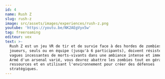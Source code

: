 ```yaml
---
id: 4
name: Rush Z
slug: rush-z
image: src/assets/images/experiences/rush-z.png
youtube: 'https://youtu.be/NK2AEgVyx5w'
tag: freeroaming
editeur: vex
text: >-
  Rush Z est un jeu VR de tir et de survie face à des hordes de zombies. Les
  joueurs, seuls ou en équipe (jusqu'à 6 participants), doivent résister à des
  vagues incessantes de morts-vivants dans une ambiance intense et immersive.
  Armé d'un arsenal varié, vous devrez abattre les zombies tout en gérant vos
  ressources et en utilisant l'environnement pour créer des défenses
  stratégiques.
---
```



